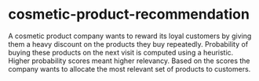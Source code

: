 # cosmetic-product-recommendation
A cosmetic product company wants to reward its loyal customers by giving them a heavy discount on the products they buy repeatedly. Probability of buying these products on the next visit is computed using a heuristic. Higher probability scores meant higher relevancy. Based on the scores the company wants to allocate the most relevant set of products to customers.
